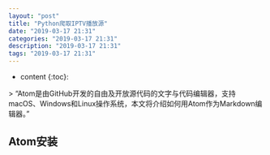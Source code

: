 ```yaml
---
layout: "post"
title: "Python爬取IPTV播放源"
date: "2019-03-17 21:31"
categories: "2019-03-17 21:31"
description: "2019-03-17 21:31"
tags: "2019-03-17 21:31"
---
```

* content
{:toc}:


<div class="postImg" style="background-image:url(http://carforeasy.cn/2018-9ed086df.png)"></div>
> “Atom是由GitHub开发的自由及开放源代码的文字与代码编辑器，支持macOS、Windows和Linux操作系统，本文将介绍如何用Atom作为Markdown编辑器。”





## Atom安装
